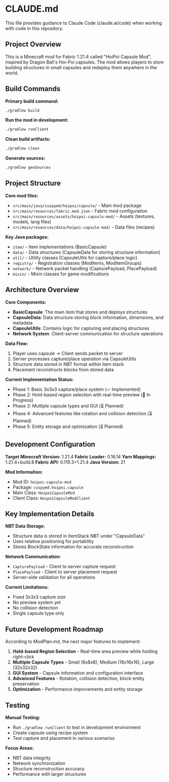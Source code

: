 # CLAUDE.md

This file provides guidance to Claude Code (claude.ai/code) when working with code in this repository.

## Project Overview

This is a Minecraft mod for Fabric 1.21.4 called "HoiPoi Capsule Mod", inspired by Dragon Ball's Hoi-Poi capsules. The mod allows players to store building structures in small capsules and redeploy them anywhere in the world.

## Build Commands

**Primary build command:**
```bash
./gradlew build
```

**Run the mod in development:**
```bash
./gradlew runClient
```

**Clean build artifacts:**
```bash
./gradlew clean
```

**Generate sources:**
```bash
./gradlew genSources
```

## Project Structure

**Core mod files:**
- `src/main/java/cuspymd/hoipoi/capsule/` - Main mod package
- `src/main/resources/fabric.mod.json` - Fabric mod configuration
- `src/main/resources/assets/hoipoi-capsule-mod/` - Assets (textures, models, lang files)
- `src/main/resources/data/hoipoi-capsule-mod/` - Data files (recipes)

**Key Java packages:**
- `item/` - Item implementations (BasicCapsule)
- `data/` - Data structures (CapsuleData for storing structure information)
- `util/` - Utility classes (CapsuleUtils for capture/place logic)
- `registry/` - Registration classes (ModItems, ModItemGroups)
- `network/` - Network packet handling (CapturePayload, PlacePayload)
- `mixin/` - Mixin classes for game modifications

## Architecture Overview

**Core Components:**
- **BasicCapsule**: The main item that stores and deploys structures
- **CapsuleData**: Data structure storing block information, dimensions, and metadata
- **CapsuleUtils**: Contains logic for capturing and placing structures
- **Network System**: Client-server communication for structure operations

**Data Flow:**
1. Player uses capsule → Client sends packet to server
2. Server processes capture/place operation via CapsuleUtils
3. Structure data stored in NBT format within item stack
4. Placement reconstructs blocks from stored data

**Current Implementation Status:**
- Phase 1: Basic 3x3x3 capture/place system (✓ Implemented)
- Phase 2: Hold-based region selection with real-time preview (🔄 In Progress)
- Phase 3: Multiple capsule types and GUI (⏳ Planned)
- Phase 4: Advanced features like rotation and collision detection (⏳ Planned)
- Phase 5: Entity storage and optimization (⏳ Planned)

## Development Configuration

**Target Minecraft Version:** 1.21.4
**Fabric Loader:** 0.16.14
**Yarn Mappings:** 1.21.4+build.8
**Fabric API:** 0.119.3+1.21.4
**Java Version:** 21

**Mod Information:**
- Mod ID: `hoipoi-capsule-mod`
- Package: `cuspymd.hoipoi.capsule`
- Main Class: `HoipoiCapsuleMod`
- Client Class: `HoipoiCapsuleModClient`

## Key Implementation Details

**NBT Data Storage:**
- Structure data is stored in ItemStack NBT under "CapsuleData"
- Uses relative positioning for portability
- Stores BlockState information for accurate reconstruction

**Network Communication:**
- `CapturePayload` - Client to server capture request
- `PlacePayload` - Client to server placement request
- Server-side validation for all operations

**Current Limitations:**
- Fixed 3x3x3 capture size
- No preview system yet
- No collision detection
- Single capsule type only

## Future Development Roadmap

According to ModPlan.md, the next major features to implement:

1. **Hold-based Region Selection** - Real-time area preview while holding right-click
2. **Multiple Capsule Types** - Small (8x8x8), Medium (16x16x16), Large (32x32x32)
3. **GUI System** - Capsule information and configuration interface
4. **Advanced Features** - Rotation, collision detection, block entity preservation
5. **Optimization** - Performance improvements and entity storage

## Testing

**Manual Testing:**
- Run `./gradlew runClient` to test in development environment
- Create capsule using recipe system
- Test capture and placement in various scenarios

**Focus Areas:**
- NBT data integrity
- Network synchronization
- Structure reconstruction accuracy
- Performance with larger structures